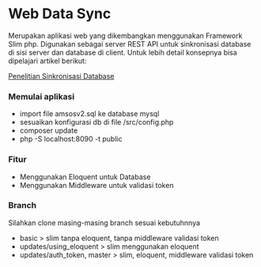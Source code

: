 # Web Data Sync
Merupakan aplikasi web yang dikembangkan menggunakan Framework Slim php. 
Digunakan sebagai server REST API untuk sinkronisasi database di sisi server dan database di client.
Untuk lebih detail konsepnya bisa dipelajari artikel berikut:

[Penelitian Sinkronisasi Database](http://ojs.amikom.ac.id/index.php/semnasteknomedia/article/view/2146/1950)

### Memulai aplikasi
- import file amsosv2.sql ke database mysql
- sesuaikan konfigurasi db di file /src/config.php
- composer update
- php -S localhost:8090 -t public

### Fitur
- Menggunakan Eloquent untuk Database
- Menggunakan Middleware untuk validasi token

### Branch
Silahkan clone masing-masing branch sesuai kebutuhnnya
- basic > slim tanpa eloquent, tanpa middleware validasi token
- updates/using_eloquent > slim menggunakan eloquent
- updates/auth_token, master > slim, eloquent, middleware validasi token
